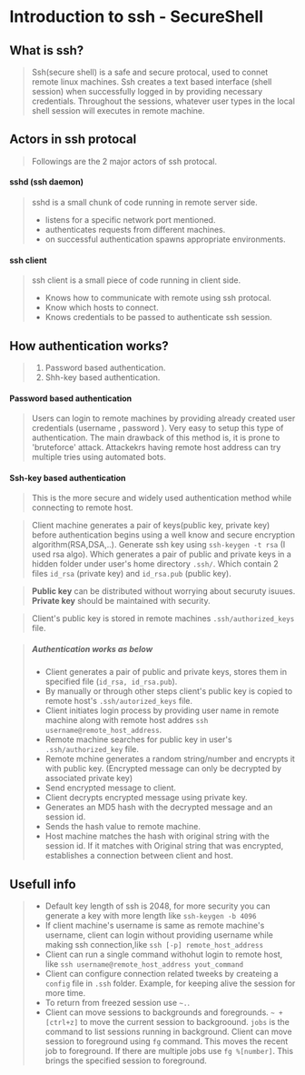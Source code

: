 # Introduction to ssh - **S**ecure**Sh**ell

## What is ssh?
> Ssh(secure shell) is a safe and secure protocal, used to connet remote linux machines.
> Ssh creates a text based interface (shell session) when successfully logged in by providing necessary credentials. Throughout the sessions, whatever user types in the local shell session will executes in remote machine. 

## Actors in ssh protocal
> Followings are the 2 major actors of ssh protocal.

#### sshd (ssh daemon) 
> sshd is a small chunk of code running in remote server side.
>* listens for a specific network port mentioned.
>* authenticates requests from different machines.
>* on successful authentication spawns appropriate environments.

#### ssh client
>ssh client is a small piece of code running in client side.
>* Knows how to communicate with remote using ssh protocal.
>* Know which hosts to connect.
>* Knows credentials to be passed to authenticate ssh session.

## How authentication works?
>1. Password based authentication.
>2. Shh-key based authentication.

#### Password based authentication
> Users can login to remote machines by providing already created user credentials (username , password ). Very easy to setup this type of authentication. The main drawback of this method is, it is prone to 'bruteforce' attack.
> Attackekrs having remote host address can try multiple tries using automated bots.

#### Ssh-key based authentication
> This is the more secure and widely used authentication method while connecting to remote host. 

> Client machine generates a pair of keys(public key, private key) before authentication begins using a well know and secure encryption algorithm(RSA,DSA,..).
> Generate ssh key using `ssh-keygen -t rsa` (I used rsa algo). Which generates a pair of public and private keys in a hidden folder under user's home directory `.ssh/`. Which contain 2 files `id_rsa` (private key) and `id_rsa.pub` (public key). 

> **Public key** can be distributed without worrying about securuty isuues. 
> **Private key** should be maintained with security. 

> Client's public key is stored in remote machines `.ssh/authorized_keys` file.

> ##### Authentication works as below #####
>+ Client generates a pair of public and private keys, stores them in specified file (`id_rsa, id_rsa.pub`).
>+ By manually or through other steps client's public key is copied to remote host's `.ssh/autorized_keys` file.
>+ Client initiates login process by providing user name in remote machine along with remote host addres `ssh username@remote_host_address`.
>+ Remote machine searches for public key in user's `.ssh/authorized_key` file.
>+ Remote mchine generates a random string/number and encrypts it with public key. (Encrypted message can only be decrypted by associated private key)
>+ Send encrypted message to client.
>+ Client decrypts encrypted message using private key.
>+ Generates an MD5 hash with the decrypted message and an session id.
>+ Sends the hash value to remote machine.
>+ Host machine matches the hash with original string with the session id. If it matches with Original string that was encrypted, establishes a connection between client and host.
   
## Usefull info
>- Default key length of ssh is 2048, for more security you can generate a key with more length like `ssh-keygen -b 4096`
>- If client machine's username is same as remote machine's username, client can login without providing username while making ssh connection,like `ssh [-p] remote_host_address`
>- Client can run a single command withohut login to remote host, like `ssh username@remote_host_address yout_command`
>- Client can configure connection related tweeks by createing a `config` file in `.ssh` folder. Example, for keeping alive the session for more time.
>- To return from freezed session use `~.`.
>- Client can move sessions to backgrounds and foregrounds. `~ + [ctrl+z]` to move the current session to backgroound. `jobs` is the command to list sessions running in background. Client can move session to foreground using `fg` command. This moves the recent job to foreground. If there are multiple jobs use `fg %[number]`. This brings the specified session to foreground.
  
    



